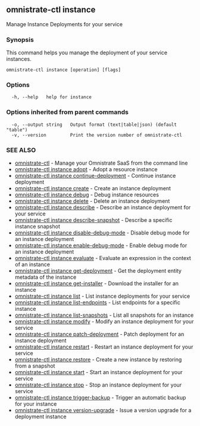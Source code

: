 ## omnistrate-ctl instance

Manage Instance Deployments for your service

### Synopsis

This command helps you manage the deployment of your service instances.

```
omnistrate-ctl instance [operation] [flags]
```

### Options

```
  -h, --help   help for instance
```

### Options inherited from parent commands

```
  -o, --output string   Output format (text|table|json) (default "table")
  -v, --version         Print the version number of omnistrate-ctl
```

### SEE ALSO

* [omnistrate-ctl](omnistrate-ctl.md)	 - Manage your Omnistrate SaaS from the command line
* [omnistrate-ctl instance adopt](omnistrate-ctl_instance_adopt.md)	 - Adopt a resource instance
* [omnistrate-ctl instance continue-deployment](omnistrate-ctl_instance_continue-deployment.md)	 - Continue instance deployment
* [omnistrate-ctl instance create](omnistrate-ctl_instance_create.md)	 - Create an instance deployment
* [omnistrate-ctl instance debug](omnistrate-ctl_instance_debug.md)	 - Debug instance resources
* [omnistrate-ctl instance delete](omnistrate-ctl_instance_delete.md)	 - Delete an instance deployment
* [omnistrate-ctl instance describe](omnistrate-ctl_instance_describe.md)	 - Describe an instance deployment for your service
* [omnistrate-ctl instance describe-snapshot](omnistrate-ctl_instance_describe-snapshot.md)	 - Describe a specific instance snapshot
* [omnistrate-ctl instance disable-debug-mode](omnistrate-ctl_instance_disable-debug-mode.md)	 - Disable debug mode for an instance deployment
* [omnistrate-ctl instance enable-debug-mode](omnistrate-ctl_instance_enable-debug-mode.md)	 - Enable debug mode for an instance deployment
* [omnistrate-ctl instance evaluate](omnistrate-ctl_instance_evaluate.md)	 - Evaluate an expression in the context of an instance
* [omnistrate-ctl instance get-deployment](omnistrate-ctl_instance_get-deployment.md)	 - Get the deployment entity metadata of the instance
* [omnistrate-ctl instance get-installer](omnistrate-ctl_instance_get-installer.md)	 - Download the installer for an instance
* [omnistrate-ctl instance list](omnistrate-ctl_instance_list.md)	 - List instance deployments for your service
* [omnistrate-ctl instance list-endpoints](omnistrate-ctl_instance_list-endpoints.md)	 - List endpoints for a specific instance
* [omnistrate-ctl instance list-snapshots](omnistrate-ctl_instance_list-snapshots.md)	 - List all snapshots for an instance
* [omnistrate-ctl instance modify](omnistrate-ctl_instance_modify.md)	 - Modify an instance deployment for your service
* [omnistrate-ctl instance patch-deployment](omnistrate-ctl_instance_patch-deployment.md)	 - Patch deployment for an instance deployment
* [omnistrate-ctl instance restart](omnistrate-ctl_instance_restart.md)	 - Restart an instance deployment for your service
* [omnistrate-ctl instance restore](omnistrate-ctl_instance_restore.md)	 - Create a new instance by restoring from a snapshot
* [omnistrate-ctl instance start](omnistrate-ctl_instance_start.md)	 - Start an instance deployment for your service
* [omnistrate-ctl instance stop](omnistrate-ctl_instance_stop.md)	 - Stop an instance deployment for your service
* [omnistrate-ctl instance trigger-backup](omnistrate-ctl_instance_trigger-backup.md)	 - Trigger an automatic backup for your instance
* [omnistrate-ctl instance version-upgrade](omnistrate-ctl_instance_version-upgrade.md)	 - Issue a version upgrade for a deployment instance

